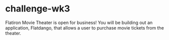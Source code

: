 # challenge-wk3
Flatiron Movie Theater is open for business! You will be building out an application, Flatdango, that allows a user to purchase movie tickets from the theater.
